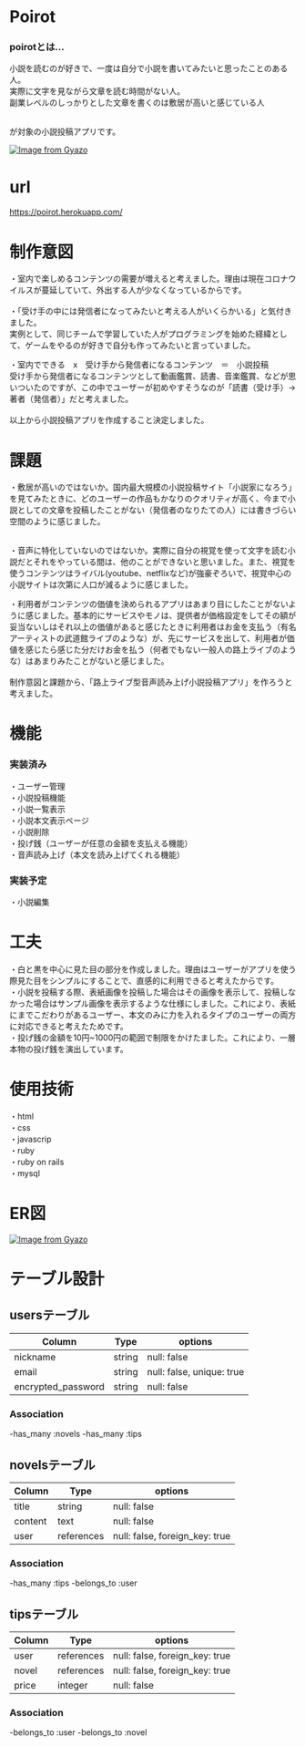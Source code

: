 # Poirot
### poirotとは…
小説を読むのが好きで、一度は自分で小説を書いてみたいと思ったことのある人。<br>
実際に文字を見ながら文章を読む時間がない人。<br>
副業レベルのしっかりとした文章を書くのは敷居が高いと感じている人<br><br>

が対象の小説投稿アプリです。

[![Image from Gyazo](https://i.gyazo.com/1c7a09eca3e423f8739cfc2885c34327.jpg)](https://gyazo.com/1c7a09eca3e423f8739cfc2885c34327)

# url
https://poirot.herokuapp.com/

# 制作意図
・室内で楽しめるコンテンツの需要が増えると考えました。理由は現在コロナウイルスが蔓延していて、外出する人が少なくなっているからです。<br><br>
・「受け手の中には発信者になってみたいと考える人がいくらかいる」と気付きました。<br>実例として、同じチームで学習していた人がプログラミングを始めた経緯として、ゲームをやるのが好きで自分も作ってみたいと言っていました。

・室内でできる　x　受け手から発信者になるコンテンツ　＝　小説投稿<br>
受け手から発信者になるコンテンツとして動画鑑賞、読書、音楽鑑賞、などが思いついたのですが、この中でユーザーが初めやすそうなのが「読書（受け手）→著者（発信者）」だと考えました。<br><br>
以上から小説投稿アプリを作成すること決定しました。

# 課題
・敷居が高いのではないか。国内最大規模の小説投稿サイト「小説家になろう」を見てみたときに、どのユーザーの作品もかなりのクオリティが高く、今まで小説としての文章を投稿したことがない（発信者のなりたての人）には書きづらい空間のように感じました。<br><br>

・音声に特化していないのではないか。実際に自分の視覚を使って文字を読む小説だとそれをやっている間は、他のことができないと思いました。また、視覚を使うコンテンツはライバル(youtube、netflixなど)が強豪ぞろいで、視覚中心の小説サイトは次第に人口が減るように感じました。<br>

・利用者がコンテンツの価値を決められるアプリはあまり目にしたことがないように感じました。基本的にサービスやモノは、提供者が価格設定をしてその額が妥当ないしはそれ以上の価値があると感じたときに利用者はお金を支払う（有名アーティストの武道館ライブのような）が、先にサービスを出して、利用者が価値を感じたら感じた分だけお金を払う（何者でもない一般人の路上ライブのような）はあまりみたことがないと感じました。<br><br>
制作意図と課題から、「路上ライブ型音声読み上げ小説投稿アプリ」を作ろうと考えました。

# 機能
### 実装済み
・ユーザー管理<br>
・小説投稿機能<br>
・小説一覧表示<br>
・小説本文表示ページ<br>
・小説削除<br>
・投げ銭（ユーザーが任意の金額を支払える機能）<br>
・音声読み上げ（本文を読み上げてくれる機能）<br>
### 実装予定
・小説編集<br>

# 工夫
・白と黒を中心に見た目の部分を作成しました。理由はユーザーがアプリを使う際見た目をシンプルにすることで、直感的に利用できると考えたからです。<br>
・小説を投稿する際、表紙画像を投稿した場合はその画像を表示して、投稿しなかった場合はサンプル画像を表示するような仕様にしました。これにより、表紙にまでこだわりがあるユーザー、本文のみに力を入れるタイプのユーザーの両方に対応できると考えたためです。<br>
・投げ銭の金額を10円~1000円の範囲で制限をかけたました。これにより、一層本物の投げ銭を演出しています。

# 使用技術
・html<br>
・css  
・javascrip  
・ruby  
・ruby on rails  
・mysql  

# ER図
[![Image from Gyazo](https://i.gyazo.com/0e04edba06390f0f3e8c02047e3c7b17.png)](https://gyazo.com/0e04edba06390f0f3e8c02047e3c7b17)

# テーブル設計

## usersテーブル

| Column             | Type   | options                   |
| ------------------ | ------ | ------------------------- |
| nickname           | string | null: false               |
| email              | string | null: false, unique: true |
| encrypted_password | string | null: false               |

### Association
-has_many :novels
-has_many :tips

## novelsテーブル

| Column             | Type       | options                        |
| ------------------ | ---------- | ------------------------------ |
| title              | string     | null: false                    |
| content            | text       | null: false                    |
| user               | references | null: false, foreign_key: true |

### Association
-has_many :tips
-belongs_to :user

## tipsテーブル

| Column             | Type       | options                        |
| ------------------ | ---------- | ------------------------------ |
| user               | references | null: false, foreign_key: true |
| novel              | references | null: false, foreign_key: true |
| price              | integer    | null: false                    |

### Association
-belongs_to :user
-belongs_to :novel

